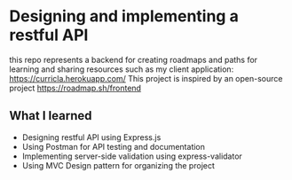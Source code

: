 # Designing and implementing a restful API
this repo represents a backend for creating roadmaps and paths for learning and sharing resources such as my client application: https://curricla.herokuapp.com/ This project is inspired by an open-source project https://roadmap.sh/frontend

## What I learned
- Designing restful API using Express.js
- Using Postman for API testing and documentation
- Implementing server-side validation using express-validator
- Using MVC Design pattern for organizing the project
